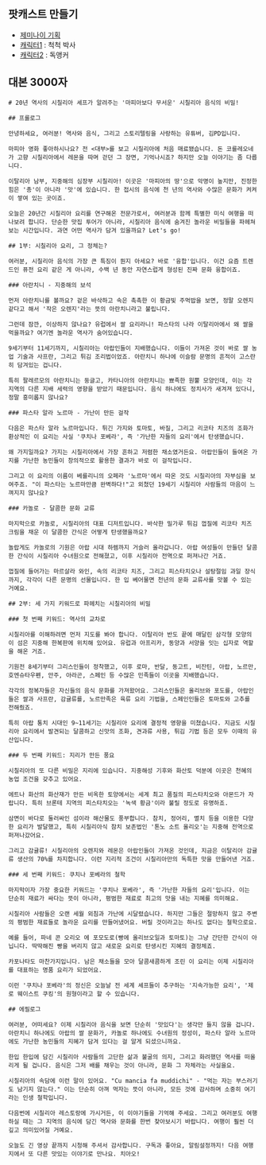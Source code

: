 ## 팟캐스트 만들기

- [제미나이 기획](https://gemini.google.com/app/09b8878ee5a8ebfd?android-min-version=301356232&ios-min-version=322.0&is_sa=1&campaign_id=gemini_overview_page&utm_source=gemini&utm_medium=web&utm_campaign=gemini_overview_page&pt=9008&mt=8&ct=gemini_overview_page&hl=ko&_gl=1*mnfq39*_up*MQ..*_ga*MTYwODM1NDY2Ny4xNzU3NTUzNDA2*_ga_WC57KJ50ZZ*czE3NTc1NTM0MDYkbzEkZzAkdDE3NTc1NTM0MDYkajYwJGwwJGgw&gclid=Cj0KCQjww4TGBhCKARIsAFLXndRkwNArnxjg9YhLG6Rh1tgWu6nMRCy-hSsi-IGUU9NUqAzcoJVw17AaAh9XEALw_wcB&gclsrc=aw.ds&gbraid=0AAAAApk5BhnVNi6AFUxWo_wTE_Iu8QhZC) 
- [캐릭터1](https://labs.google/fx/tools/whisk/share/58k1af7a00000) : 척척 박사
- [캐릭터2](https://labs.google/fx/tools/whisk/share/62fad3dhp0000) : 독앵커

## 대본 3000자
```
# 20년 역사의 시칠리아 셰프가 알려주는 '마피아보다 무서운' 시칠리아 음식의 비밀!

## 프롤로그

안녕하세요, 여러분! 역사와 음식, 그리고 스토리텔링을 사랑하는 유튜버, 김PD입니다. 

마피아 영화 좋아하시나요? 전 <대부>를 보고 시칠리아에 처음 매료됐습니다. 돈 코를레오네가 고향 시칠리아에서 레몬을 따며 걷던 그 장면, 기억나시죠? 하지만 오늘 이야기는 좀 다릅니다. 

이탈리아 남부, 지중해의 심장부 시칠리아! 이곳은 '마피아의 땅'으로 악명이 높지만, 진정한 힘은 '총'이 아니라 '맛'에 있습니다. 한 접시의 음식에 천 년의 역사와 수많은 문화가 켜켜이 쌓여 있는 곳이죠. 

오늘은 20년간 시칠리아 요리를 연구해온 전문가로서, 여러분과 함께 특별한 미식 여행을 떠나보려 합니다. 단순한 맛집 투어가 아니라, 시칠리아 음식에 숨겨진 놀라운 비밀들을 파헤쳐보는 시간입니다. 과연 어떤 역사가 담겨 있을까요? Let's go!

## 1부: 시칠리아 요리, 그 정체는?

여러분, 시칠리아 음식의 가장 큰 특징이 뭔지 아세요? 바로 '융합'입니다. 이건 요즘 트렌드인 퓨전 요리 같은 게 아니라, 수백 년 동안 자연스럽게 형성된 진짜 문화 융합이죠.

### 아란치니 - 지중해의 보석

먼저 아란치니를 볼까요? 겉은 바삭하고 속은 촉촉한 이 황금빛 주먹밥을 보면, 정말 오렌지 같다고 해서 '작은 오렌지'라는 뜻의 아란치니라고 불립니다. 

그런데 잠깐, 이상하지 않나요? 유럽에서 쌀 요리라니! 파스타의 나라 이탈리아에서 왜 쌀을 먹을까요? 여기엔 놀라운 역사가 숨어있습니다.

9세기부터 11세기까지, 시칠리아는 아랍인들이 지배했습니다. 이들이 가져온 것이 바로 쌀 농업 기술과 사프란, 그리고 튀김 조리법이었죠. 아란치니 하나에 이슬람 문명의 흔적이 고스란히 담겨있는 겁니다. 

특히 팔레르모의 아란치니는 둥글고, 카타니아의 아란치니는 뾰족한 원뿔 모양인데, 이는 각 지역의 다른 지배 세력의 영향을 받았기 때문입니다. 음식 하나에도 정치사가 새겨져 있다니, 정말 흥미롭지 않나요?

### 파스타 알라 노르마 - 가난이 만든 걸작

다음은 파스타 알라 노르마입니다. 튀긴 가지와 토마토, 바질, 그리고 리코타 치즈의 조화가 환상적인 이 요리는 사실 '쿠치나 포베라', 즉 '가난한 자들의 요리'에서 탄생했습니다.

왜 가지일까요? 가지는 시칠리아에서 가장 흔하고 저렴한 채소였거든요. 아랍인들이 들여온 가지를 가난한 농민들이 창의적으로 활용한 결과가 바로 이 걸작입니다. 

그리고 이 요리의 이름이 베를리니의 오페라 '노르마'에서 따온 것도 시칠리아의 자부심을 보여주죠. "이 파스타는 노르마만큼 완벽하다!"고 외쳤던 19세기 시칠리아 사람들의 마음이 느껴지지 않나요?

### 카놀로 - 달콤한 문화 교류

마지막으로 카놀로, 시칠리아의 대표 디저트입니다. 바삭한 밀가루 튀김 껍질에 리코타 치즈 크림을 채운 이 달콤한 간식은 어떻게 탄생했을까요?

놀랍게도 카놀로의 기원은 아랍 시대 하렘까지 거슬러 올라갑니다. 아랍 여성들이 만들던 달콤한 간식이 시칠리아 수녀원으로 전해졌고, 이후 시칠리아 전역으로 퍼져나간 거죠. 

껍질에 들어가는 마르살라 와인, 속의 리코타 치즈, 그리고 피스타치오나 설탕절임 과일 장식까지, 각각이 다른 문명의 선물입니다. 한 입 베어물면 천년의 문화 교류사를 맛볼 수 있는 거예요.

## 2부: 세 가지 키워드로 파헤치는 시칠리아의 비밀

### 첫 번째 키워드: 역사의 교차로

시칠리아를 이해하려면 먼저 지도를 봐야 합니다. 이탈리아 반도 끝에 매달린 삼각형 모양의 이 섬은 지중해 한복판에 위치해 있어요. 유럽과 아프리카, 동양과 서양을 잇는 십자로 역할을 해온 거죠.

기원전 8세기부터 그리스인들이 정착했고, 이후 로마, 반달, 동고트, 비잔틴, 아랍, 노르만, 호엔슈타우펜, 안주, 아라곤, 스페인 등 수많은 민족들이 이곳을 지배했습니다. 

각각의 정복자들은 자신들의 음식 문화를 가져왔어요. 그리스인들은 올리브와 포도를, 아랍인들은 쌀과 사프란, 감귤류를, 노르만족은 육류 요리 기법을, 스페인인들은 토마토와 고추를 전해줬죠. 

특히 아랍 통치 시대인 9~11세기는 시칠리아 요리에 결정적 영향을 미쳤습니다. 지금도 시칠리아 요리에서 발견되는 달콤하고 신맛의 조화, 견과류 사용, 튀김 기법 등은 모두 이때의 유산입니다.

### 두 번째 키워드: 지리가 만든 풍요

시칠리아의 또 다른 비밀은 지리에 있습니다. 지중해성 기후와 화산토 덕분에 이곳은 천혜의 농업 조건을 갖추고 있어요.

에트나 화산의 화산재가 만든 비옥한 토양에서는 세계 최고 품질의 피스타치오와 아몬드가 자랍니다. 특히 브론테 지역의 피스타치오는 '녹색 황금'이라 불릴 정도로 유명하죠.

삼면이 바다로 둘러싸인 섬이라 해산물도 풍부합니다. 참치, 정어리, 멸치 등을 이용한 다양한 요리가 발달했고, 특히 시칠리아식 참치 보존법인 '톤노 소트 올리오'는 지중해 전역으로 퍼져나갔어요.

그리고 감귤류! 시칠리아의 오렌지와 레몬은 아랍인들이 가져온 것인데, 지금은 이탈리아 감귤류 생산의 70%를 차지합니다. 이런 지리적 조건이 시칠리아만의 독특한 맛을 만들어낸 거죠.

### 세 번째 키워드: 쿠치나 포베라의 철학

마지막이자 가장 중요한 키워드는 '쿠치나 포베라', 즉 '가난한 자들의 요리'입니다. 이는 단순히 재료가 싸다는 뜻이 아니라, 평범한 재료로 최고의 맛을 내는 지혜를 의미해요.

시칠리아 사람들은 오랜 세월 외침과 가난에 시달렸습니다. 하지만 그들은 절망하지 않고 주변의 평범한 재료들로 놀라운 요리를 만들어냈어요. 버릴 것이라고는 하나도 없다는 철학으로요.

예를 들어, 파네 콘 오리오 에 포모도로(빵에 올리브오일과 토마토)는 그냥 간단한 간식이 아닙니다. 딱딱해진 빵을 버리지 않고 새로운 요리로 탄생시킨 지혜의 결정체죠.

카포나타도 마찬가지입니다. 남은 채소들을 모아 달콤새콤하게 조린 이 요리는 이제 시칠리아를 대표하는 명품 요리가 되었어요.

이런 '쿠치나 포베라'의 정신은 오늘날 전 세계 셰프들이 추구하는 '지속가능한 요리', '제로 웨이스트 쿠킹'의 원형이라고 할 수 있습니다.

## 에필로그

여러분, 어떠세요? 이제 시칠리아 음식을 보면 단순히 '맛있다'는 생각만 들지 않을 겁니다. 아란치니 하나에도 아랍의 쌀 문화가, 카놀로 하나에도 수녀원의 정성이, 파스타 알라 노르마에도 가난한 농민들의 지혜가 담겨 있다는 걸 알게 되셨으니까요.

한입 한입에 담긴 시칠리아 사람들의 고단한 삶과 불굴의 의지, 그리고 화려했던 역사를 떠올리게 될 겁니다. 음식은 그저 배를 채우는 것이 아니라, 문화 그 자체라는 사실을요.

시칠리아의 속담에 이런 말이 있어요. "Cu mancia fa muddichi" - "먹는 자는 부스러기도 남기지 않는다." 이는 단순히 아껴 먹자는 뜻이 아니라, 모든 것에 감사하며 소중히 여기라는 인생 철학입니다.

다음번에 시칠리아 레스토랑에 가시거든, 이 이야기들을 기억해 주세요. 그리고 여러분도 여행하실 때는 그 지역의 음식에 담긴 역사와 문화를 한번 찾아보시기 바랍니다. 여행이 훨씬 더 깊고 의미있어질 거예요.

오늘도 긴 영상 끝까지 시청해 주셔서 감사합니다. 구독과 좋아요, 알림설정까지! 다음 여행지에서 또 다른 맛있는 이야기로 만나요. 치아오!
```